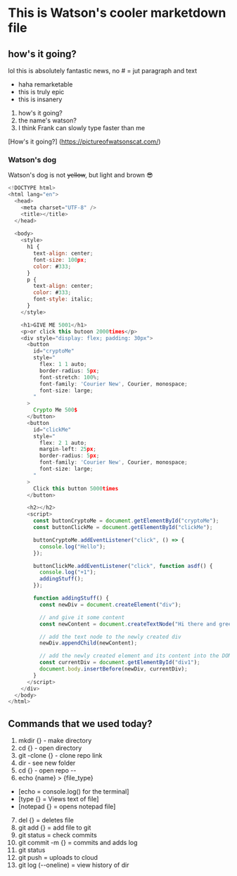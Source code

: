 # This is Watson's cooler marketdown file
## how's it going?

lol this is absolutely fantastic news, no # = jut paragraph and text
- haha remarketable 
- this is truly epic
- this is insanery
1. how's it going?
2. the name's watson?
3. I think Frank can slowly type faster than me

[How's it going?] (https://pictureofwatsonscat.com/)

### Watson's dog
Watson's dog is not ~~yellow~~, but light and brown :sunglasses:

```js
<!DOCTYPE html>
<html lang="en">
  <head>
    <meta charset="UTF-8" />
    <title></title>
  </head>
  
  <body>
    <style>
      h1 {
        text-align: center;
        font-size: 100px;
        color: #333;
      }
      p {
        text-align: center;
        color: #333;
        font-style: italic;
      }
    </style>

    <h1>GIVE ME 5001</h1>
    <p>or click this butoon 2000times</p>
    <div style="display: flex; padding: 30px">
      <button
        id="cryptoMe"
        style="
          flex: 1 1 auto;
          border-radius: 5px;
          font-stretch: 100%;
          font-family: 'Courier New', Courier, monospace;
          font-size: large;
        "
      >
        Crypto Me 500$
      </button>
      <button
        id="clickMe"
        style="
          flex: 2 1 auto;
          margin-left: 25px;
          border-radius: 5px;
          font-family: 'Courier New', Courier, monospace;
          font-size: large;
        "
      >
        Click this button 5000times
      </button>

      <h2></h2>
      <script>
        const buttonCryptoMe = document.getElementById("cryptoMe");
        const buttonClickMe = document.getElementById("clickMe");

        buttonCryptoMe.addEventListener("click", () => {
          console.log("Hello");
        });

        buttonClickMe.addEventListener("click", function asdf() {
          console.log("+1");
          addingStuff();
        });

        function addingStuff() {
          const newDiv = document.createElement("div");

          // and give it some content
          const newContent = document.createTextNode("Hi there and greetings!");

          // add the text node to the newly created div
          newDiv.appendChild(newContent);

          // add the newly created element and its content into the DOM
          const currentDiv = document.getElementById("div1");
          document.body.insertBefore(newDiv, currentDiv);
        }
      </script>
    </div>
  </body>
</html>

```

## Commands that we used today?
1. mkdir {} - make directory 
2. cd {} - open directory 
3. git -clone {} - clone repo link
4. dir - see new folder 
5. cd {} - open repo 
-- 
6. echo {name} > {file_type} 
* [echo = console.log() for the terminal]
* [type {} = Views text of file] 
* [notepad {} = opens notepad file]
7. del {} = deletes file
8. git add {} = add file to git
9. git status = check commits
10. git commit -m {} = commits and adds log 
11. git status
12. git push = uploads to cloud
13. git log (--oneline) = view history of dir